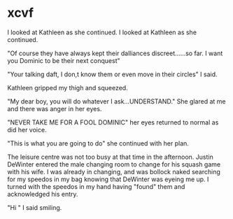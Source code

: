 # xcvf
I looked at Kathleen as she continued.
I looked at Kathleen as she continued.

"Of course they have always kept their dalliances discreet…...so far. I want you Dominic to be their next conquest"

"Your talking daft, I don,t know them or even move in their circles" I said.

Kathleen gripped my thigh and squeezed.

"My dear boy, you will do whatever I ask…UNDERSTAND." She glared at me and there was anger in her eyes.

"NEVER TAKE ME FOR A FOOL DOMINIC" her eyes returned to normal as did her voice.

"This is what you are going to do" she continued with her plan.

The leisure centre was not too busy at that time in the afternoon. Justin DeWinter entered the male changing room to change for his squash game with his wife. I was already in changing, and was bollock naked searching for my speedos in my bag knowing that DeWinter was eyeing me up. I turned with the speedos in my hand having "found" them and acknowledged his entry.

"Hi " I said smiling.
